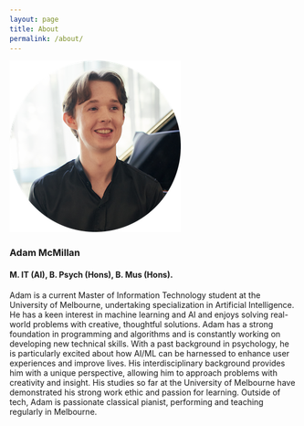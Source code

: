 ```yaml
---
layout: page
title: About
permalink: /about/
---
```


![Logo](/assets/adam2025.png)

### Adam McMillan
#### M. IT (AI), B. Psych (Hons), B. Mus (Hons).

Adam is a current Master of Information Technology student at the University of Melbourne, undertaking specialization in Artificial Intelligence. He has a keen interest in machine learning and AI and enjoys solving real-world problems with creative, thoughtful solutions. Adam has a strong foundation in programming and algorithms and is constantly working on developing new technical skills. With a past background in psychology, he is particularly excited about how AI/ML can be harnessed to enhance user experiences and improve lives. His interdisciplinary background provides him with a unique perspective, allowing him to approach problems with creativity and insight. His studies so far at the University of Melbourne have demonstrated his strong work ethic and passion for learning. Outside of tech, Adam is passionate classical pianist, performing and teaching regularly in Melbourne.

